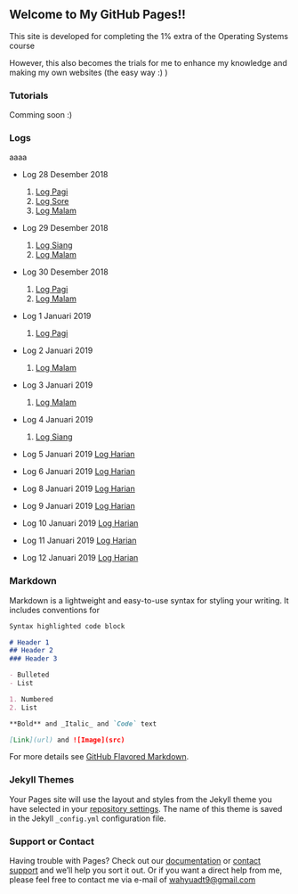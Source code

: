 ## Welcome to My GitHub Pages!!

This site is developed for completing the 1% extra of the Operating Systems course

However, this also becomes the trials for me to enhance my knowledge and making my own websites (the easy way :) )

### Tutorials

Comming soon :) 

### Logs 
aaaa
- Log 28 Desember 2018
  1. [Log Pagi](2018/12/28/Log-Harian-Pagi.html)
  2. [Log Sore](2018/12/28/Log-Harian-Sore.html)
  3. [Log Malam](2018/12/28/Log-Harian-Malam.html)

- Log 29 Desember 2018
  1. [Log Siang](2018/12/29/Log-Harian-Siang.html)
  2. [Log Malam](2018/12/29/Log-Harian-Malam.html)

- Log 30 Desember 2018
  1. [Log Pagi](2018/12/30/Log-Harian-Pagi.html)
  2. [Log Malam](2018/12/30/Log-Harian-Malam.html)

- Log 1 Januari 2019
  1. [Log Pagi](2019/01/01/Log-Harian-Pagi.html)

- Log 2 Januari 2019
  1. [Log Malam](2019/01/02/Log-Harian-Malam.html)

- Log 3 Januari 2019
  1. [Log Malam](2019/01/03/Log-Harian-Malam.html)

- Log 4 Januari 2019
  1. [Log Siang](2019/01/04/Log-Harian-Siang.html)

- Log 5 Januari 2019
  [Log Harian](2019/01/05/Log-Harian.html)
  
- Log 6 Januari 2019
  [Log Harian](2019/01/06/Log-Harian.html)
 
- Log 8 Januari 2019
  [Log Harian](2019/01/08/Log-Harian.html)
  
- Log 9 Januari 2019
  [Log Harian](2019/01/09/Log-Harian.html)
  
- Log 10 Januari 2019
  [Log Harian](2019/01/10/Log-Harian.html)
  
- Log 11 Januari 2019
  [Log Harian](2019/01/11/Log-Harian.html)
  
- Log 12 Januari 2019
  [Log Harian](2019/01/12/Log-Harian.html)
  

### Markdown

Markdown is a lightweight and easy-to-use syntax for styling your writing. It includes conventions for

```markdown
Syntax highlighted code block

# Header 1
## Header 2
### Header 3

- Bulleted
- List

1. Numbered
2. List

**Bold** and _Italic_ and `Code` text

[Link](url) and ![Image](src)
```

For more details see [GitHub Flavored Markdown](https://guides.github.com/features/mastering-markdown/).

### Jekyll Themes

Your Pages site will use the layout and styles from the Jekyll theme you have selected in your [repository settings](https://github.com/wahyuadt/coba/settings). The name of this theme is saved in the Jekyll `_config.yml` configuration file.

### Support or Contact

Having trouble with Pages? Check out our [documentation](https://help.github.com/categories/github-pages-basics/) or [contact support](https://github.com/contact) and we’ll help you sort it out.
Or if you want a direct help from me, please feel free to contact me via e-mail of wahyuadt9@gmail.com
